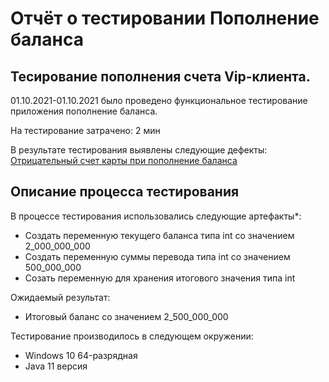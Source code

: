 # Отчёт о тестировании Пополнение баланса

## Тесирование пополнения счета Vip-клиента.

01.10.2021-01.10.2021 было проведено функциональное тестирование приложения пополнение баланса.

На тестирование затрачено: 2 мин

В результате тестирования выявлены следующие дефекты:
[Отрицательный счет карты при пополнение баланса](https://github.com/Mameshev89/Java_project/issues/1)



## Описание процесса тестирования

В процессе тестирования использовались следующие артефакты*:
* Создать переменную текущего баланса типа int со значением 2_000_000_000
* Создать переменную суммы перевода типа int со значением 500_000_000
* Созать переменную для хранения итогового значения типа int



Ожидаемый результат:
* Итоговый баланс со значением 2_500_000_000


Тестирование производилось в следующем окружении:
* Windows 10 64-разрядная
* Java 11 версия
